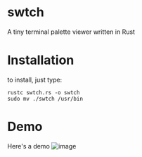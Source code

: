 # swtch
A tiny terminal palette viewer written in Rust

# Installation

to install, just type:
```
rustc swtch.rs -o swtch
sudo mv ./swtch /usr/bin
```
# Demo

Here's a demo
![image](https://user-images.githubusercontent.com/93940240/163648661-80b58bd4-36de-43aa-9a02-cba9b755c0f6.png)
